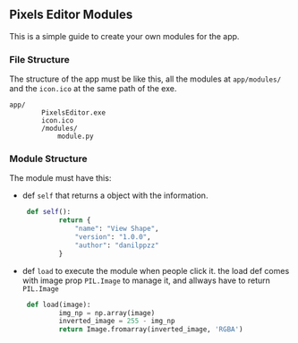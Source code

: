 ## Pixels Editor Modules

This is a simple guide to create your own modules for the app.

### File Structure
The structure of the app must be like this, all the modules at `app/modules/` and the `icon.ico` at the same path of the exe.
```
app/
        PixelsEditor.exe
        icon.ico
        /modules/
            module.py
```

### Module Structure
The module must have this:
 - def `self` that returns a object with the information.
   
   ```py
    def self():
            return {
                "name": "View Shape",
                "version": "1.0.0",
                "author": "danilppzz"
            }
   ```
 - def `load` to execute the module when people click it. the load def comes with image prop `PIL.Image` to manage it, and allways have to return `PIL.Image`
   
   ```py
    def load(image):
            img_np = np.array(image)
            inverted_image = 255 - img_np
            return Image.fromarray(inverted_image, 'RGBA')
   ```
